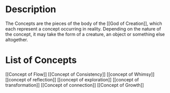 # Description
The Concepts are the pieces of the body of the [[God of Creation]], which each represent a concept occurring in reality. Depending on the nature of the concept, it may take the form of a creature, an object or something else altogether.
# List of Concepts
[[Concept of Flow]]
[[Concept of Consistency]]
[[concept of Whimsy]]
[[concept of reflection]]
[[concept of exploration]]
[[concept of transformation]]
[[Concept of connection]]
[[Concept of Growth]]

